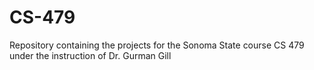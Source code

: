 # CS-479
Repository containing the projects for the Sonoma State course CS 479 under the instruction of Dr. Gurman Gill
